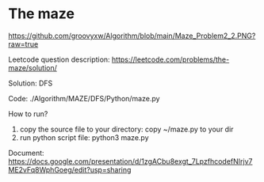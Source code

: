 # The maze 
https://github.com/groovyxw/Algorithm/blob/main/Maze_Problem2_2.PNG?raw=true

Leetcode question description: 
https://leetcode.com/problems/the-maze/solution/

Solution:
DFS


Code: 
./Algorithm/MAZE/DFS/Python/maze.py

How to run?
1. copy the source file to your directory: 
    copy ~/maze.py to your dir 
2. run python script file: 
    python3 maze.py

Document: 
https://docs.google.com/presentation/d/1zgACbu8exgt_7LpzfhcodefNIrjv7ME2vFq8WphGoeg/edit?usp=sharing

